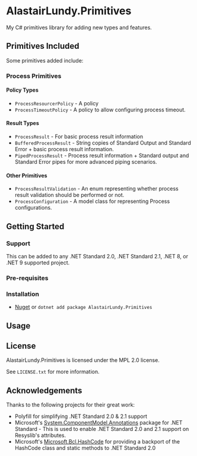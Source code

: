 # AlastairLundy.Primitives
My C# primitives library for adding new types and features.

## Primitives Included 
Some primitives added include:

### Process Primitives

#### Policy Types
* ``ProcessResourcerPolicy`` - A policy 
* ``ProcessTimeoutPolicy`` - A policy to allow configuring process timeout. 

#### Result Types
* ``ProcessResult`` - For basic process result information
* ``BufferedProcessResult`` - String copies of Standard Output and Standard Error + basic process result information.
* ``PipedProcessResult`` - Process result information + Standard output and Standard Error pipes for more advanced piping scenarios.

#### Other Primitives
* ``ProcessResultValidation`` - An enum representing whether process result validation should be performed or not.
* ``ProcessConfiguration`` - A model class for representing Process configurations.


## Getting Started

### Support
This can be added to any .NET Standard 2.0, .NET Standard 2.1, .NET 8, or .NET 9 supported project.

### Pre-requisites

### Installation
* [Nuget](https://nuget.org/packages/AlastairLundy.Primitives) or ``dotnet add package AlastairLundy.Primitives``


## Usage


## License
AlastairLundy.Primitives is licensed under the MPL 2.0 license.

See ``LICENSE.txt`` for more information.

## Acknowledgements
Thanks to the following projects for their great work:

* Polyfill for simplifying .NET Standard 2.0 & 2.1 support
* Microsoft's [System.ComponentModel.Annotations](https://www.nuget.org/packages/System.ComponentModel.Annotations) package for .NET Standard - This is used to enable .NET Standard 2.0 and 2.1 support on Resyslib's attributes.
* Microsoft's [Microsoft.Bcl.HashCode](https://github.com/dotnet/maintenance-packages) for providing a backport of the HashCode class and static methods to .NET Standard 2.0